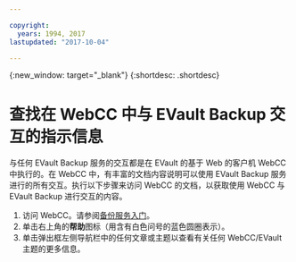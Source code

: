 ```yaml
---

copyright:
  years: 1994, 2017
lastupdated: "2017-10-04"

---
```

{:new_window: target="_blank"}
{:shortdesc: .shortdesc}

# 查找在 WebCC 中与 EVault Backup 交互的指示信息

与任何 EVault Backup 服务的交互都是在 EVault 的基于 Web 的客户机 WebCC 中执行的。在 WebCC 中，有丰富的文档内容说明可以使用 EVault Backup 服务进行的所有交互。执行以下步骤来访问 WebCC 的文档，以获取使用 WebCC 与 EVault Backup 进行交互的内容。

1. 访问 WebCC。请参阅[备份服务入门](/docs/infrastructure/Backup/index.html)。
2. 单击右上角的**帮助**图标（用含有白色问号的蓝色圆圈表示）。
3. 单击弹出框左侧导航栏中的任何文章或主题以查看有关任何 WebCC/EVault 主题的更多信息。

